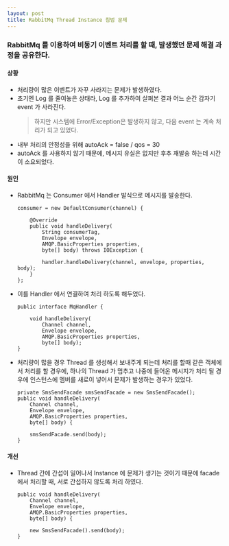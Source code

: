 ```yaml
---
layout: post
title: RabbitMq Thread Instance 침범 문제
---
```


### RabbitMq 를 이용하여 비동기 이벤트 처리를 할 때, 발생했던 문제 해결 과정을 공유한다.  

#### 상황
  * 처리량이 많은 이벤트가 자꾸 사라지는 문제가 발생하였다.
  * 초기엔 Log 를 줄여놓은 상태라, Log 를 추가하여 살펴본 결과 어느 순간 갑자기 event 가 사라진다. 
    > 하지만 시스템에 Error/Exception은 발생하지 않고, 다음 event 는 계속 처리가 되고 있었다.
  * 내부 처리의 안정성을 위해 autoAck = false / qos = 30    
  * autoAck 를 사용하지 않기 때문에, 메시지 유실은 없지만 후추 재발송 하는데 시간이 소요되었다.  
    
#### 원인
  * RabbitMq 는 Consumer 에서 Handler 발식으로 메시지를 발송한다.
     <pre><code>consumer = new DefaultConsumer(channel) {

        @Override
        public void handleDelivery(
            String consumerTag, 
            Envelope envelope, 
            AMQP.BasicProperties properties, 
            byte[] body) throws IOException {
      
            handler.handleDelivery(channel, envelope, properties, body);
        }
    };</code></pre>

  * 이를 Handler 에서 연결하여 처리 하도록 해두었다.
     <pre><code>public interface MqHandler {
        
        void handleDelivery(
            Channel channel, 
            Envelope envelope, 
            AMQP.BasicProperties properties, 
            byte[] body);
    }</code></pre>     

  * 처리량이 많을 경우 Thread 를 생성해서 보내주게 되는데 처리를 할때 같은 객체에서 처리를 할 경우에, 하나의 Thread 가 멈추고 나중에 들어온 메시지가 처리 될 경우에 인스턴스에 멤버를 새로이 넣어서 문제가 발생하는 경우가 있었다.
     <pre><code>private SmsSendFacade smsSendFacade = new SmsSendFacade();
    public void handleDelivery(
        Channel channel, 
        Envelope envelope, 
        AMQP.BasicProperties properties, 
        byte[] body) {
     
        smsSendFacade.send(body);
    }</code></pre>        
  
#### 개선 
* Thread 간에 간섭이 일어나서 Instance 에 문제가 생기는 것이기 때문에 facade 에서 처리할 때, 서로 간섭하지 않도록 처리 하였다.
     <pre><code>public void handleDelivery(
      Channel channel, 
      Envelope envelope, 
      AMQP.BasicProperties properties, 
      byte[] body) {
     
      new SmsSendFacade().send(body);
  }</code></pre>        